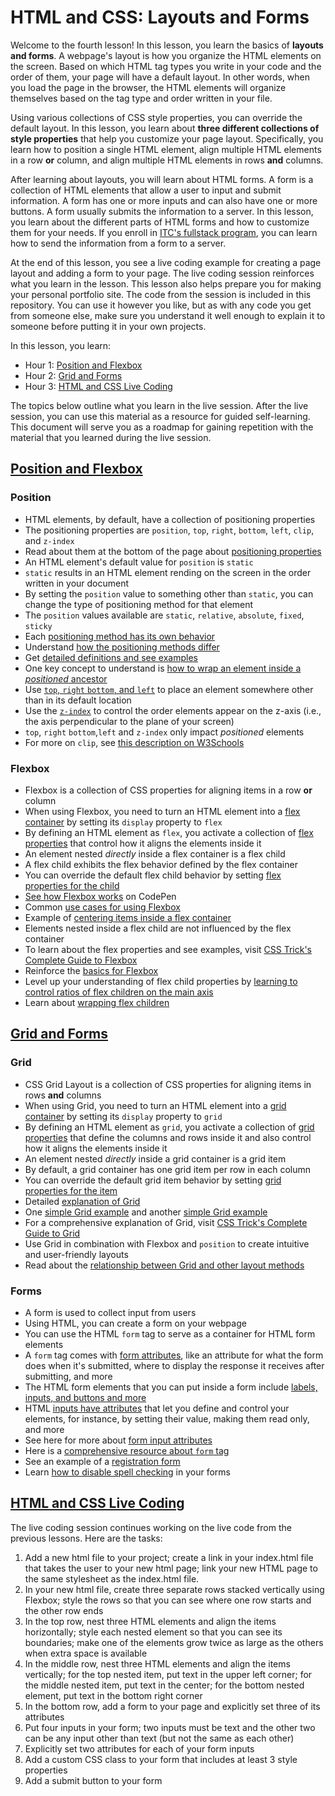 # HTML and CSS: Layouts and Forms  

Welcome to the fourth lesson! In this lesson, you learn the basics of **layouts and forms**. A webpage's layout is how you organize the HTML elements on the screen. Based on which HTML tag types you write in your code and the order of them, your page will have a default layout. In other words, when you load the page in the browser, the HTML elements will organize themselves based on the tag type and order written in your file.

Using various collections of CSS style properties, you can override the default layout. In this lesson, you learn about **three different collections of style properties** that help you customize your page layout. Specifically, you learn how to position a single HTML element, align multiple HTML elements in a row **or** column, and align multiple HTML elements in rows **and** columns.  

After learning about layouts, you will learn about HTML forms. A form is a collection of HTML elements that allow a user to input and submit information. A form has one or more inputs and can also have one or more buttons. A form usually submits the information to a server. In this lesson, you learn about the different parts of HTML forms and how to customize them for your needs. If you enroll in [ITC's fullstack program](htps://www.itc.tech), you can learn how to send the information from a form to a server.

At the end of this lesson, you see a live coding example for creating a page layout and adding a form to your page. The live coding session reinforces what you learn in the lesson. This lesson also helps prepare you for making your personal portfolio site. The code from the session is included in this repository. You can use it however you like, but as with any code you get from someone else, make sure you understand it well enough to explain it to someone before putting it in your own projects.  

In this lesson, you learn:  

- Hour 1: [Position and Flexbox](#position-and-flexbox)    
- Hour 2: [Grid and Forms](#grid-and-forms)   
- Hour 3: [HTML and CSS Live Coding](#html-and-css-live-coding)  

The topics below outline what you learn in the live session. After the live session, you can use this material as a resource for guided self-learning. This document will serve you as a roadmap for gaining repetition with the material that you learned during the live session.   

## [Position and Flexbox](#position-and-flexbox)   

### Position  
 
- HTML elements, by default, have a collection of positioning properties  
- The positioning properties are `position`, `top`, `right`, `bottom`, `left`, `clip`, and `z-index`  
- Read about them at the bottom of the page about [positioning properties](https://www.w3schools.com/css/css_positioning.asp)  
- An HTML element's default value for `position` is `static`  
- `static` results in an HTML element rending on the screen in the order written in your document  
- By setting the `position` value to something other than `static`, you can change the type of positioning method for that element  
- The `position` values available are `static`, `relative`, `absolute`, `fixed`, `sticky`  
- Each [positioning method has its own behavior](https://www.w3schools.com/cssref/pr_class_position.asp)  
- Understand [how the positioning methods differ](https://css-tricks.com/absolute-relative-fixed-positioining-how-do-they-differ/)  
- Get [detailed definitions and see examples](https://developer.mozilla.org/en-US/docs/Web/CSS/position)  
- One key concept to understand is [how to wrap an element inside a *positioned* ancestor](https://stackoverflow.com/a/4457821)  
- Use [`top`, `right` `bottom`, and `left`](https://css-tricks.com/almanac/properties/t/top-right-bottom-left/) to place an element somewhere other than in its default location    
- Use the [`z-index`](https://css-tricks.com/almanac/properties/z/z-index/) to control the order elements appear on the z-axis (i.e., the axis perpendicular to the plane of your screen)   
- `top`, `right` `bottom`,`left` and `z-index` only impact *positioned* elements  
- For more on `clip`, see [this description on W3Schools](https://www.w3schools.com/cssref/pr_pos_clip.asp)  

### Flexbox

  - Flexbox is a collection of CSS properties for aligning items in a row **or** column   
  - When using Flexbox, you need to turn an HTML element into a [flex container](https://www.w3schools.com/css/css3_flexbox.asp) by setting its `display` property to `flex`  
  - By defining an HTML element as `flex`, you activate a collection of [flex properties](https://www.w3schools.com/css/css3_flexbox_container.asp) that control how it aligns the elements inside it  
  - An element nested *directly* inside a flex container is a flex child    
  - A flex child exhibits the flex behavior defined by the flex container  
  - You can override the default flex child behavior by setting [flex properties for the child](https://www.w3schools.com/css/css3_flexbox_items.asp)  
  - [See how Flexbox works](https://codepen.io/enxaneta/full/adLPwv) on CodePen      
  - Common [use cases for using Flexbox](https://developer.mozilla.org/en-US/docs/Web/CSS/CSS_Flexible_Box_Layout/Typical_Use_Cases_of_Flexbox)  
  - Example of [centering items inside a flex container](https://codepen.io/danielwarren/pen/WzqBOZ)
  - Elements nested inside a flex child are not influenced by the flex container  
  - To learn about the flex properties and see examples, visit [CSS Trick's Complete Guide to Flexbox](https://css-tricks.com/snippets/css/a-guide-to-flexbox/)  
  - Reinforce the [basics for Flexbox](https://developer.mozilla.org/en-US/docs/Web/CSS/CSS_Flexible_Box_Layout/Basic_Concepts_of_Flexbox)  
  - Level up your understanding of flex child properties by [learning to control ratios of flex children on the main axis](https://developer.mozilla.org/en-US/docs/Web/CSS/CSS_Flexible_Box_Layout/Controlling_Ratios_of_Flex_Items_Along_the_Main_Ax)  
  - Learn about [wrapping flex children](https://developer.mozilla.org/en-US/docs/Web/CSS/CSS_Flexible_Box_Layout/Mastering_Wrapping_of_Flex_Items)  
  
## [Grid and Forms](#grid-and-forms)   

### Grid
 - CSS Grid Layout is a collection of CSS properties for aligning items in rows **and** columns  
 - When using Grid, you need to turn an HTML element into a [grid container](https://www.w3schools.com/css/css_grid.asp) by setting its `display` property to `grid` 
 - By defining an HTML element as `grid`, you activate a collection of [grid properties](https://www.w3schools.com/css/css_grid_container.asp) that define the columns and rows inside it and also control how it aligns the elements inside it  
 - An element nested *directly* inside a grid container is a grid item    
 - By default, a grid container has one grid item per row in each column    
 - You can override the default grid item behavior by setting [grid properties for the item](https://www.w3schools.com/css/css_grid_item.asp)  
 - Detailed [explanation of Grid](https://developer.mozilla.org/en-US/docs/Web/CSS/CSS_Grid_Layout/Basic_Concepts_of_Grid_Layout)  
 - One [simple Grid example](https://codepen.io/simoneas02/pen/gmREyQ) and another [simple Grid example](https://codepen.io/mozilladevelopers/pen/Xejyed)  
 - For a comprehensive explanation of Grid, visit [CSS Trick's Complete Guide to Grid](https://css-tricks.com/snippets/css/complete-guide-grid/)  
 - Use Grid in combination with Flexbox and `position` to create intuitive and user-friendly layouts  
 - Read about the [relationship between Grid and other layout methods](https://developer.mozilla.org/en-US/docs/Web/CSS/CSS_Grid_Layout/Relationship_of_Grid_Layout) 
 
### Forms  

- A form is used to collect input from users
- Using HTML, you can create a form on your webpage  
- You can use the HTML `form` tag to serve as a container for HTML form elements   
- A `form` tag comes with [form attributes](https://www.w3schools.com/html/html_forms_attributes.asp), like an attribute for what the form does when it's submitted, where to display the response it receives after submitting, and more     
- The HTML form elements that you can put inside a form include [labels, inputs, and buttons and more](https://www.w3schools.com/html/html_form_elements.asp)  
- HTML [inputs have attributes](https://www.w3schools.com/html/html_form_attributes.asp) that let you define and control your elements, for instance, by setting their value, making them read only, and more  
- See here for more about [form input attributes](https://www.w3schools.com/html/html_form_attributes_form.asp)  
- Here is a [comprehensive resource about `form` tag](https://developer.mozilla.org/en-US/docs/Web/HTML/Element/form)  
- See an example of a [registration form](https://www.w3schools.com/howto/howto_css_register_form.asp)  
- Learn [how to disable spell checking](https://www.tutorialrepublic.com/faq/how-to-disable-spell-checking-in-html-forms.php) in your forms  


## [HTML and CSS Live Coding](#html-and-css-live-coding)  

The live coding session continues working on the live code from the previous lessons. Here are the tasks:

1. Add a new html file to your project; create a link in your index.html file that takes the user to your new html page; link your new HTML page to the same stylesheet as the index.html file. 
2. In your new html file, create three separate rows stacked vertically using Flexbox; style the rows so that you can see where one row starts and the other row ends  
3. In the top row, nest three HTML elements and align the items horizontally; style each nested element so that you can see its boundaries; make one of the elements grow twice as large as the others when extra space is available  
4. In the middle row, nest three HTML elements and align the items vertically; for the top nested item, put text in the upper left corner; for the middle nested item, put text in the center; for the bottom nested element, put text in the bottom right corner  
5. In the bottom row, add a form to your page and explicitly set three of its attributes  
6. Put four inputs in your form; two inputs must be text and the other two can be any input other than text (but not the same as each other)  
7. Explicitly set two attributes for each of your form inputs  
8. Add a custom CSS class to your form that includes at least 3 style properties  
9. Add a submit button to your form  

